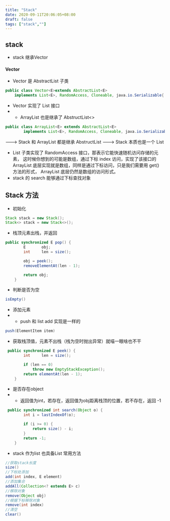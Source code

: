 ```yaml
---
title: "Stack"
date: 2020-09-11T20:06:05+08:00
draft: false
tags: ["stack",""]
---
```


## stack
- stack 继承Vector
#### Vector
- Vector 是 AbstractList 子类
```java
public class Vector<E>extends AbstractList<E>
    implements List<E>, RandomAccess, Cloneable, java.io.Serializable{
```
- Vector 实现了 List 接口  
- - ArrayList 也是继承了 AbstructList<>
```java
public class ArrayList<E> extends AbstractList<E>
        implements List<E>, RandomAccess, Cloneable, java.io.Serializable{
```
---> Stack 和 ArrayList 都是继承 AbstructList ---> Stack 本质也是一个 List
- List 子类实现了 RandomAccess 接口，那表示它能快速随机访问存储的元素， 这时候你想到的可能是数组，通过下标 index 访问，实现了该接口的 ArrayList 底层实现就是数组，同样是通过下标访问，只是我们需要用 get() 方法的形式， ArrayList 底层仍然是数组的访问形式。
- stack  的 search 能够通过下标查找对象
## Stack 方法
-  初始化
```java
Stack stack = new Stack(); 
Stack<> stack = new Stack<>();
```
- 栈顶元素出栈，并返回
```java
public synchronized E pop() {
        E       obj;
        int     len = size();

        obj = peek();
        removeElementAt(len - 1);

        return obj;
    }
```
- 判断是否为空
```java
isEmpty()
```
- 添加元素
- - push 和 list add 实现是一样的
```java
push(ElementItem item)
```
- 获取栈顶值，元素不出栈（栈为空时抛出异常）就喵一眼啥也不干
```java
 public synchronized E peek() {
        int     len = size();

        if (len == 0)
            throw new EmptyStackException();
        return elementAt(len - 1);
    }
```
- 是否存在object
- - 返回值为int，若存在，返回值为obj距离栈顶的位置，若不存在，返回 -1
```java
 public synchronized int search(Object o) {
        int i = lastIndexOf(o);

        if (i >= 0) {
            return size() - i;
        }
        return -1;
    }
```
- stack 作为list 也具备List 常用方法
```java
//获取stack长度
size()
//下标处添加
add(int index, E element)
//添加集合
addAll(Collection<? extends E> c)
//移除对象
remove(Object obj)
//根据下标移除对象
remove(int index)
//清空
clear()
```